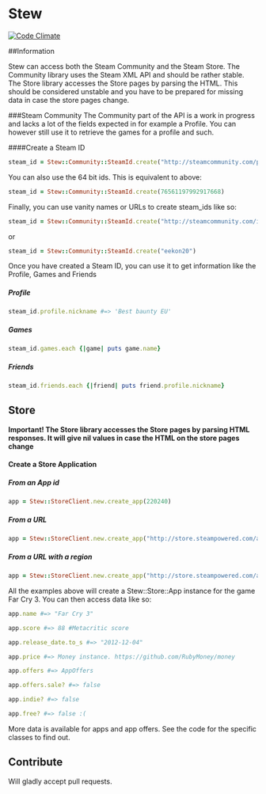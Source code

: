 # Stew

[![Code Climate](https://codeclimate.com/github/mskog/stew.png)](https://codeclimate.com/github/mskog/stew)

##Information

Stew can access both the Steam Community and the Steam Store. The Community library uses the Steam XML API and should be rather stable.
The Store library accesses the Store pages by parsing the HTML. This should be considered unstable and you have to be prepared for missing data in case the store pages change.

###Steam Community
The Community part of the API is a work in progress and lacks a lot of the fields expected in for example a Profile.
You can however still use it to retrieve the games for a profile and such.

####Create a Steam ID
```ruby
steam_id = Stew::Community::SteamId.create("http://steamcommunity.com/profiles/76561197992917668")
```

You can also use the 64 bit ids. This is equivalent to above:
```ruby
steam_id = Stew::Community::SteamId.create(76561197992917668)
```

Finally, you can use vanity names or URLs to create steam_ids like so:

```ruby
steam_id = Stew::Community::SteamId.create("http://steamcommunity.com/id/eekon20")
```
or
```ruby
steam_id = Stew::Community::SteamId.create("eekon20")
```

Once you have created a Steam ID, you can use it to get information like the Profile, Games and Friends

##### Profile
```ruby
steam_id.profile.nickname #=> 'Best baunty EU'
```

##### Games
```ruby
steam_id.games.each {|game| puts game.name}
```

##### Friends
```ruby
steam_id.friends.each {|friend| puts friend.profile.nickname}
```


## Store
**Important! The Store library accesses the Store pages by parsing HTML responses. It will give nil values in case the HTML on the store pages change**

#### Create a Store Application

##### From an App id
```ruby
app = Stew::StoreClient.new.create_app(220240)
```

##### From a URL
```ruby
app = Stew::StoreClient.new.create_app("http://store.steampowered.com/app/220240/")
```

##### From a URL with a region
```ruby
app = Stew::StoreClient.new.create_app("http://store.steampowered.com/app/220240/?cc=uk")
```

All the examples above will create a Stew::Store::App instance for the game Far Cry 3. You can then access data like so:

```ruby
app.name #=> "Far Cry 3"

app.score #=> 88 #Metacritic score

app.release_date.to_s #=> "2012-12-04"

app.price #=> Money instance. https://github.com/RubyMoney/money

app.offers #=> AppOffers

app.offers.sale? #=> false

app.indie? #=> false

app.free? #=> false :(
```

More data is available for apps and app offers. See the code for the specific classes to find out.

## Contribute

Will gladly accept pull requests.

